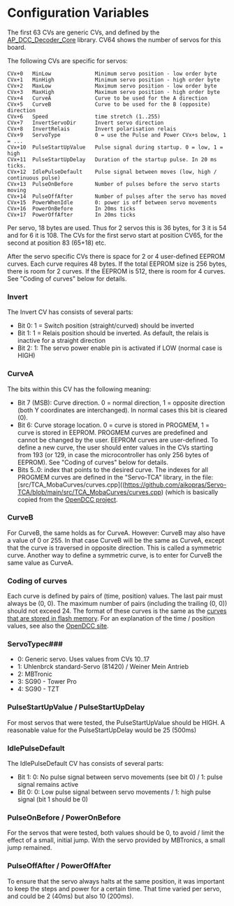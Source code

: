 # Configuration Variables #

The first 63 CVs are generic CVs, and defined by the [AP_DCC_Decoder_Core](https://github.com/aikopras/AP_DCC_Decoder_Core/blob/main/src/CvValues/CvValues.md) library. CV64 shows the number of servos for this board.

The following CVs are specific for servos:
````
CVx+0   MinLow              Minimum servo position - low order byte
CVx+1   MinHigh             Minimum servo position - high order byte
CVx+2   MaxLow              Maximum servo position - low order byte
CVx+3   MaxHigh             Maximum servo position - high order byte
CVx+4   CurveA              Curve to be used for the A direction
CVx+5   CurveB              Curve to be used for the B (opposite) direction
CVx+6   Speed               time stretch (1..255)
CVx+7   InvertServoDir      Invert servo direction
CVx+8   InvertRelais        Invert polarisation relais
CVx+9   ServoType           0 = use the Pulse and Power CVx+s below, 1 = ...
CVx+10  PulseStartUpValue   Pulse signal during startup. 0 = low, 1 = high
CVx+11  PulseStartUpDelay   Duration of the startup pulse. In 20 ms ticks.
CVx+12  IdlePulseDefault    Pulse signal between moves (low, high / continuous pulse)
CVx+13  PulseOnBefore       Number of pulses before the servo starts moving
CVx+14  PulseOffAfter       Number of pulses after the servo has moved
CVx+15  PowerWhenIdle       0: power is off between servo movements
CVx+16  PowerOnBefore       In 20ms ticks
CVx+17  PowerOffAfter       In 20ms ticks
````
Per servo, 18 bytes are used. Thus for 2 servos this is 36 bytes, for 3 it is 54 and for 6 it is 108. The CVs for the first servo start at position CV65, for the second at position 83 (65+18) etc.

After the servo specific CVs there is space for 2 or 4 user-defined EEPROM curves. Each curve requires 48 bytes. If the total EEPROM size is 256 bytes, there is room for 2 curves. If the EEPROM is 512, there is room for 4 curves. See "Coding of curves" below for details.

### Invert ###
The Invert CV has consists of several parts:
- Bit 0: 1 = Switch position (straight/curved) should be inverted
- Bit 1: 1 = Relais position should be inverted. As default, the relais is inactive for a straight direction
- Bit 2: 1: The servo power enable pin is activated if LOW (normal case is HIGH)     

### CurveA ###
The bits within this CV has the following meaning:
- Bit 7 (MSB): Curve direction. 0 = normal direction, 1 = opposite direction (both Y coordinates are interchanged). In normal cases this bit is cleared (0).
- Bit 6: Curve storage location. 0 = curve is stored in PROGMEM, 1 = curve is stored in EEPROM. PROGMEM curves are predefined and cannot be changed by the user. EEPROM curves are user-defined. To define a new curve, the user should enter values in the CVs starting from 193 (or 129, in case the microcontroller has only 256 bytes of EEPROM). See "Coding of curves" below for details.
- Bits 5..0: index that points to the desired curve. The indexes for all PROGMEM curves are defined in the "Servo-TCA" library, in the file: [src/TCA_MobaCurves/curves.cpp]((https://github.com/aikopras/Servo-TCA/blob/main/src/TCA_MobaCurves/curves.cpp) (which is basically copied from the [OpenDCC project](https://www.opendcc.de/elektronik/opendecoder/opendecoder_sw_servo.html).

### CurveB ###
For CurveB, the same holds as for CurveA. However: CurveB may also have a value of 0 or 255. In that case CurveB will be the same as CurveA, except that the curve is traversed in opposite direction. This is called a symmetric curve. Another way to define a symmetric curve, is to enter for CurveB the same value as CurveA.

### Coding of curves ###
Each curve is defined by pairs of (time, position) values. The last pair must always be (0, 0). The maximum number of pairs (including the trailing (0, 0)) should not exceed 24. The format of these curves is the same as the [curves that are stored in flash memory](https://github.com/aikopras/Servo-TCA/blob/main/src/TCA_MobaCurves/curves.cpp). For an explanation of the time / position values, see also the [OpenDCC site](https://www.opendcc.de/elektronik/opendecoder/opendecoder_sw_servo.html).

### ServoTypec###
- 0: Generic servo. Uses values from CVs 10..17
- 1: Uhlenbrck standard-Servo (81420) / Weiner Mein Antrieb
- 2: MBTronic
- 3: SG90 - Tower Pro
- 4: SG90 - TZT

### PulseStartUpValue / PulseStartUpDelay ###
For most servos that were tested, the PulseStartUpValue should be HIGH.
A reasonable value for the PulseStartUpDelay would be 25 (500ms)

### IdlePulseDefault ###
The IdlePulseDefault CV has consists of several parts:
- Bit 1: 0: No pulse signal between servo movements (see bit 0) / 1: pulse signal remains active
- Bit 0: 0: Low pulse signal between servo movements / 1: high pulse signal (bit 1 should be 0)

### PulseOnBefore / PowerOnBefore ###
For the servos that were tested, both values should be 0, to avoid / limit the effect of a small, initial jump. With the servo provided by MBTronics, a small jump remained.

### PulseOffAfter / PowerOffAfter ###
To ensure that the servo always halts at the same position, it was important to keep the steps and power for a certain time. That time varied per servo, and could be 2 (40ms) but also 10 (200ms).
